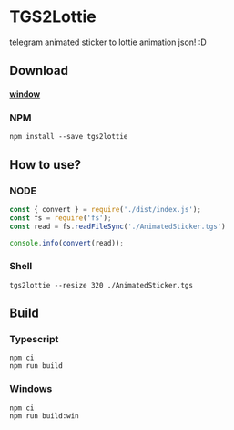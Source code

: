 # TGS2Lottie
telegram animated sticker to lottie animation json! :D

## Download
#### [window](bin/tgs2lottie.exe)
### NPM
```shell
npm install --save tgs2lottie
```

## How to use?
### NODE
```js
const { convert } = require('./dist/index.js');
const fs = require('fs');
const read = fs.readFileSync('./AnimatedSticker.tgs')

console.info(convert(read));
```
### Shell
```shell
tgs2lottie --resize 320 ./AnimatedSticker.tgs
```

## Build
### Typescript
```shell
npm ci
npm run build
```

### Windows
```shell
npm ci
npm run build:win
```
